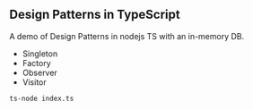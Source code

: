 <!-- @format -->

## Design Patterns in TypeScript

A demo of Design Patterns in nodejs TS with an in-memory DB.


- Singleton
- Factory
- Observer
- Visitor

```
ts-node index.ts
```
